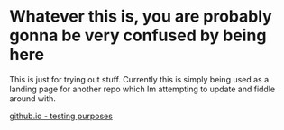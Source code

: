 # Whatever this is, you are probably gonna be very confused by being here

This is just for trying out stuff. Currently this
is simply being used as a landing page for another repo
which Im attempting to update and fiddle around with.

[github.io - testing purposes](https://Dot-Inni.github.io/foodguide/html/index.htm)